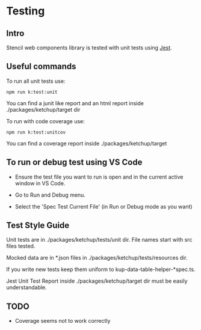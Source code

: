 # Testing

## Intro

Stencil web components library is tested with unit tests using [Jest](https://jestjs.io).

## Useful commands

To run all unit tests use:

```
npm run k:test:unit
```

You can find a junit like report and an html report inside ./packages/ketchup/target dir

To run with code coverage use:

```
npm run k:test:unitcov
```

You can find a coverage report inside ./packages/ketchup/target

## To run or debug test using VS Code

-   Ensure the test file you want to run is open and in the current active window in VS Code.

-   Go to Run and Debug menu.

-   Select the 'Spec Test Current File' (in Run or Debug mode as you want)

## Test Style Guide

Unit tests are in ./packages/ketchup/tests/unit dir. File names start with src files tested.

Mocked data are in \*.json files in ./packages/ketchup/tests/resources dir.

If you write new tests keep them uniform to kup-data-table-helper-\*spec.ts.

Jest Unit Test Report inside ./packages/ketchup/target dir must be easily understandable.

## TODO

-   Coverage seems not to work correctly
